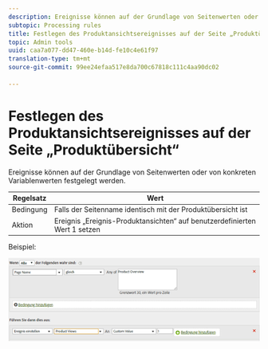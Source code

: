 ```yaml
---
description: Ereignisse können auf der Grundlage von Seitenwerten oder von konkreten Variablenwerten festgelegt werden.
subtopic: Processing rules
title: Festlegen des Produktansichtsereignisses auf der Seite „Produktübersicht“
topic: Admin tools
uuid: caa7a077-dd47-460e-b14d-fe10c4e61f97
translation-type: tm+mt
source-git-commit: 99ee24efaa517e8da700c67818c111c4aa90dc02

---
```



# Festlegen des Produktansichtsereignisses auf der Seite „Produktübersicht“

Ereignisse können auf der Grundlage von Seitenwerten oder von konkreten Variablenwerten festgelegt werden.

| Regelsatz | Wert |
|---|---|
| Bedingung | Falls der Seitenname identisch mit der Produktübersicht ist |
| Aktion | Ereignis „Ereignis-Produktansichten“ auf benutzerdefinierten Wert 1 setzen |

Beispiel:

![](assets/set-product-view-event.png)

